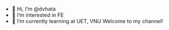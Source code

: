 - 👋 Hi, I’m @dvhata
- 👀 I’m interested in FE
- 🌱 I’m currently learning at UET, VNU
Welcome to my channel!

<!---
dvhata/dvhata is a ✨ special ✨ repository because its `README.md` (this file) appears on your GitHub profile.
You can click the Preview link to take a look at your changes.
--->

